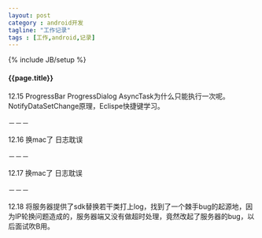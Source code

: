 ```yaml
---
layout: post
category : android开发
tagline: "工作记录"
tags : [工作,android,记录]
---
```

{% include JB/setup %}

<h4>{{page.title}}</h4>

12.15 ProgressBar  ProgressDialog
AsyncTask为什么只能执行一次呢。 NotifyDataSetChange原理，Eclispe快捷键学习。

－－－

12.16 换mac了 日志耽误

－－－

12.17 换mac了 日志耽误

－－－

12.18 将服务器提供了sdk替换若干类打上log，找到了一个棘手bug的起源地，因为IP轮换问题造成的，服务器端又没有做超时处理，竟然改起了服务器的bug，以后面试吹B用。


